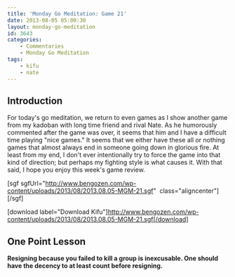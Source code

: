 ```yaml
---
title: 'Monday Go Meditation: Game 21'
date: 2013-08-05 05:00:30
layout: monday-go-meditation
id: 3643
categories:
	- Commentaries
	- Monday Go Meditation
tags:
	- kifu
	- nate
---
```


## Introduction

For today's go meditation, we return to even games as I show another game from my kadoban with long time friend and rival Nate. As he humorously commented after the game was over, it seems that him and I have a difficult time playing "nice games." It seems that we either have these all or nothing games that almost always end in someone going down in glorious fire. At least from my end, I don't ever intentionally try to force the game into that kind of direction; but perhaps my fighting style is what causes it. With that said, I hope you enjoy this week's game review.[
](http://www.bengozen.com/wp-content/uploads/2013/08/2013.08.05-MGM-21.sgf)

[sgf sgfUrl="http://www.bengozen.com/wp-content/uploads/2013/08/2013.08.05-MGM-21.sgf"  class="aligncenter"][/sgf]

[download label="Download Kifu"]http://www.bengozen.com/wp-content/uploads/2013/08/2013.08.05-MGM-21.sgf[/download]

## **One Point Lesson**

**Resigning because you failed to kill a group is inexcusable. One should have the decency to at least count before resigning.**